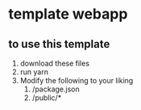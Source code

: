 # template webapp

## to use this template
1. download these files
2. run yarn
3. Modify the following to your liking
   1. /package.json
   2. /public/*
